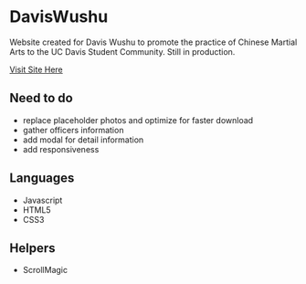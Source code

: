 # DavisWushu
Website created for Davis Wushu to promote the practice of Chinese Martial Arts to the UC Davis Student Community.
Still in production.

<a href="https://zeychen.github.io/DavisWushu">Visit Site Here</a>

## Need to do
- replace placeholder photos and optimize for faster download
- gather officers information
- add modal for detail information
- add responsiveness

## Languages
- Javascript
- HTML5
- CSS3

## Helpers
- ScrollMagic
